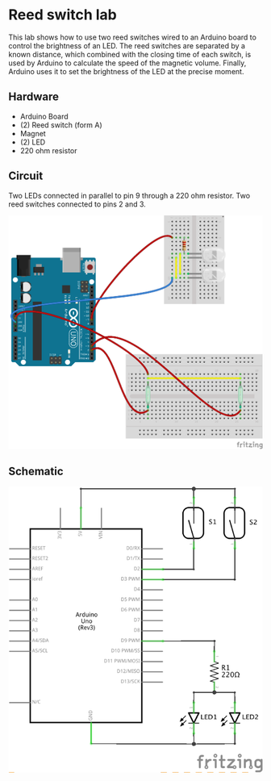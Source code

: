# Reed switch lab

This lab shows how to use two reed switches wired to an Arduino board to control the brightness of an LED. The reed switches are separated by a known distance, which combined with the closing time of each switch, is used by Arduino to calculate the speed of the magnetic volume. Finally, Arduino uses it to set the brightness of the LED at the precise moment.

## Hardware

- Arduino Board
- (2) Reed switch (form A)
- Magnet
- (2) LED
- 220 ohm resistor

## Circuit

Two LEDs connected in parallel to pin 9 through a 220 ohm resistor. Two reed switches connected to pins 2 and 3.

![Circuit](schematics/breadboard.png)

## Schematic

![Schematic](schematics/schematic.png)

